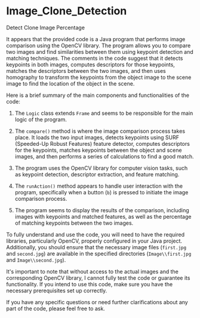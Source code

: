 # Image_Clone_Detection
 Detect Clone Image Percentage

It appears that the provided code is a Java program that performs image comparison using the OpenCV library. The program allows you to compare two images and find similarities between them using keypoint detection and matching techniques. The comments in the code suggest that it detects keypoints in both images, computes descriptors for those keypoints, matches the descriptors between the two images, and then uses homography to transform the keypoints from the object image to the scene image to find the location of the object in the scene.

Here is a brief summary of the main components and functionalities of the code:

1. The `Logic` class extends `Frame` and seems to be responsible for the main logic of the program.

2. The `compare()` method is where the image comparison process takes place. It loads the two input images, detects keypoints using SURF (Speeded-Up Robust Features) feature detector, computes descriptors for the keypoints, matches keypoints between the object and scene images, and then performs a series of calculations to find a good match.

3. The program uses the OpenCV library for computer vision tasks, such as keypoint detection, descriptor extraction, and feature matching.

4. The `runAction()` method appears to handle user interaction with the program, specifically when a button (`b`) is pressed to initiate the image comparison process.

5. The program seems to display the results of the comparison, including images with keypoints and matched features, as well as the percentage of matching keypoints between the two images.

To fully understand and use the code, you will need to have the required libraries, particularly OpenCV, properly configured in your Java project. Additionally, you should ensure that the necessary image files (`first.jpg` and `second.jpg`) are available in the specified directories (`Image\\first.jpg` and `Image\\second.jpg`).

It's important to note that without access to the actual images and the corresponding OpenCV library, I cannot fully test the code or guarantee its functionality. If you intend to use this code, make sure you have the necessary prerequisites set up correctly.

If you have any specific questions or need further clarifications about any part of the code, please feel free to ask.